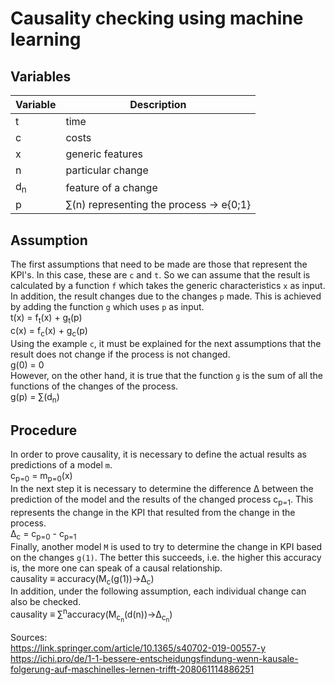 # Causality checking using machine learning
## Variables
| Variable | Description |
| --- | --- |
| t | time |
| c | costs |
| x | generic features |
| n | particular change |
| d<sub>n</sub> | feature of a change |
| p | &sum;(n) representing the process &rarr; e{0;1} |
## Assumption
The first assumptions that need to be made are those that represent the KPI's. In this case, these are `c` and `t`. So we can assume that the result is calculated by a function `f` which takes the generic characteristics `x` as input. In addition, the result changes due to the changes `p` made. This is achieved by adding the function `g` which uses `p` as input.</br> 
t(x) = f<sub>t</sub>(x) + g<sub>t</sub>(p)</br>
c(x) = f<sub>c</sub>(x) + g<sub>c</sub>(p)</br>
Using the example `c`, it must be explained for the next assumptions that the result does not change if the process is not changed.</br>
g(0) = 0</br>
However, on the other hand, it is true that the function `g` is the sum of all the functions of the changes of the process.</br>
g(p) = &sum;(d<sub>n</sub>)
## Procedure
In order to prove causality, it is necessary to define the actual results as predictions of a model `m`.</br>
c<sub>p=0</sub> = m<sub>p=0</sub>(x)</br>
In the next step it is necessary to determine the difference &Delta; between the prediction of the model and the results of the changed process c<sub>p=1</sub>. This represents the change in the KPI that resulted from the change in the process.</br>
&Delta;<sub>c</sub> = c<sub>p=0</sub> - c<sub>p=1</sub></br>
Finally, another model `M` is used to try to determine the change in KPI based on the changes `g(1)`. The better this succeeds, i.e. the higher this accuracy is, the more one can speak of a causal relationship.</br>
causality &equiv; accuracy(M<sub>c</sub>(g(1))&rarr;&Delta;<sub>c</sub>)</br>
In addition, under the following assumption, each individual change can also be checked.</br>
causality &equiv; &sum;<sup>n</sup>accuracy(M<sub>c<sub>n</sub></sub>(d(n))&rarr;&Delta;<sub>c<sub>n</sub></sub>)

Sources:</br>
https://link.springer.com/article/10.1365/s40702-019-00557-y </br>
https://ichi.pro/de/1-1-bessere-entscheidungsfindung-wenn-kausale-folgerung-auf-maschinelles-lernen-trifft-208061114886251